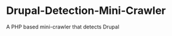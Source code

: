 Drupal-Detection-Mini-Crawler
=============================

A PHP based mini-crawler that detects Drupal